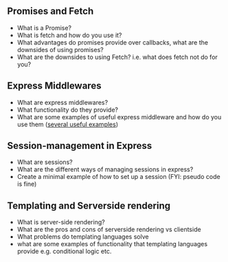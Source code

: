 ## Promises and Fetch
- What is a Promise?
- What is fetch and how do you use it?
- What advantages do promises provide over callbacks, what are the downsides
  of using promises?
- What are the downsides to using Fetch? i.e. what does fetch not do for you?

## Express Middlewares
- What are express middlewares?
- What functionality do they provide?
- What are some examples of useful express middleware and 
how do you use them ([several useful examples](https://blog.jscrambler.com/setting-up-5-useful-middlewares-for-an-express-api/))

## Session-management in Express
- What are sessions?
- What are the different ways of managing sessions in express?
- Create a minimal example of how to set up a session (FYI: pseudo code is
  fine)

## Templating and Serverside rendering
- What is server-side rendering?
- What are the pros and cons of serverside rendering vs clientside
- What problems do templating languages solve
- what are some examples of functionality that templating languages provide
  e.g. conditional logic etc.

